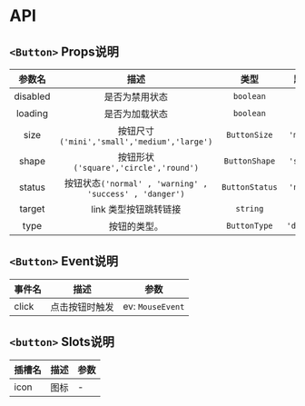 # API

## `<Button>` Props说明

|  参数名  |                          描述                           |      类型      |   默认值    |
| :------: | :-----------------------------------------------------: | :------------: | :---------: |
| disabled |                     是否为禁用状态                      |   `boolean`    |   `false`   |
| loading  |                     是否为加载状态                      |   `boolean`    |   `false`   |
|   size   |       按钮尺寸`('mini','small','medium','large')`       |  `ButtonSize`  | `'medium'`  |
|  shape   |          按钮形状`('square','circle','round')`          | `ButtonShape`  | `'square'`  |
|  status  | 按钮状态`('normal' , 'warning' , 'success' , 'danger')` | `ButtonStatus` | `'normal'`  |
|  target  |                  link 类型按钮跳转链接                  |    `string`    |      -      |
|   type   |                      按钮的类型。                       |  `ButtonType`  | `'default'` |

## `<Button>` Event说明

| 事件名 | 描述           | 参数             |
| ------ | -------------- | ---------------- |
| click  | 点击按钮时触发 | ev: `MouseEvent` |

## `<button>` Slots说明

| 插槽名 | 描述 | 参数 |
| ------ | :--: | ---- |
| icon   | 图标 | -    |

